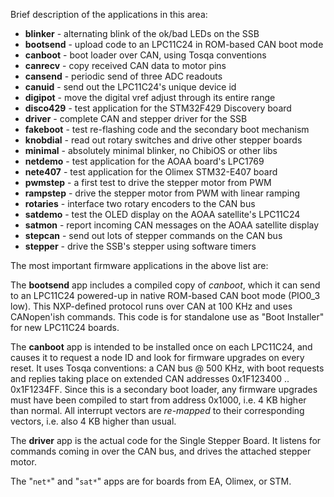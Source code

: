 Brief description of the applications in this area:

* **blinker** - alternating blink of the ok/bad LEDs on the SSB
* **bootsend** - upload code to an LPC11C24 in ROM-based CAN boot mode
* **canboot** - boot loader over CAN, using Tosqa conventions
* **canrecv** - copy received CAN data to motor pins
* **cansend** - periodic send of three ADC readouts
* **canuid** - send out the LPC11C24's unique device id
* **digipot** - move the digital vref adjust through its entire range
* **disco429** - test application for the STM32F429 Discovery board
* **driver** - complete CAN and stepper driver for the SSB
* **fakeboot** - test re-flashing code and the secondary boot mechanism
* **knobdial** - read out rotary switches and drive other stepper boards
* **minimal** - absolutely minimal blinker, no ChibiOS or other libs
* **netdemo** - test application for the AOAA board's LPC1769
* **nete407** - test application for the Olimex STM32-E407 board
* **pwmstep** - a first test to drive the stepper motor from PWM
* **rampstep** - drive the stepper motor from PWM with linear ramping
* **rotaries** - interface two rotary encoders to the CAN bus
* **satdemo** - test the OLED display on the AOAA satellite's LPC11C24
* **satmon** - report incoming CAN messages on the AOAA satellite display
* **stepcan** - send out lots of stepper commands on the CAN bus
* **stepper** - drive the SSB's stepper using software timers

The most important firmware applications in the above list are:

The **bootsend** app includes a compiled copy of _canboot_, which it can send
to an LPC11C24 powered-up in native ROM-based CAN boot mode (PIO0_3 low). This
NXP-defined protocol runs over CAN at 100 KHz and uses CANopen'ish commands.
This code is for standalone use as "Boot Installer" for new LPC11C24 boards.

The **canboot** app is intended to be installed once on each LPC11C24, and
causes it to request a node ID and look for firmware upgrades on every reset.
It uses Tosqa conventions: a CAN bus @ 500 KHz, with boot requests and replies
taking place on extended CAN addresses 0x1F123400 .. 0x1F1234FF. Since this is
a secondary boot loader, any firmware upgrades must have been compiled to start
from address 0x1000, i.e. 4 KB higher than normal. All interrupt vectors are
_re-mapped_ to their corresponding vectors, i.e. also 4 KB higher than usual.

The **driver** app is the actual code for the Single Stepper Board. It listens
for commands coming in over the CAN bus, and drives the attached stepper motor.

The "`net*`" and "`sat*`" apps are for boards from EA, Olimex, or STM.
